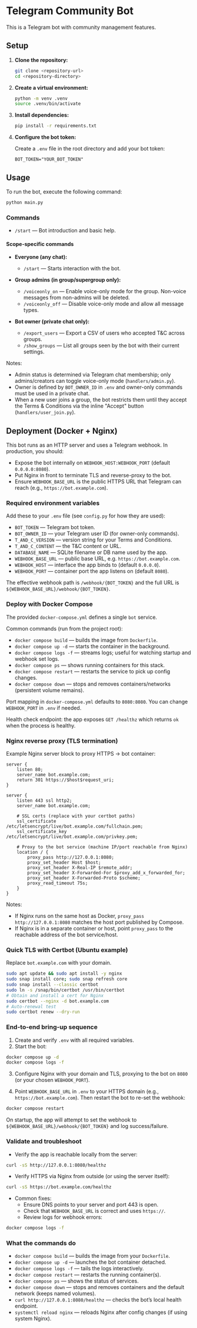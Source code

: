 # Telegram Community Bot

This is a Telegram bot with community management features.

## Setup

1.  **Clone the repository:**
    ```bash
    git clone <repository-url>
    cd <repository-directory>
    ```

2.  **Create a virtual environment:**
    ```bash
    python -m venv .venv
    source .venv/bin/activate
    ```

3.  **Install dependencies:**
    ```bash
    pip install -r requirements.txt
    ```

4.  **Configure the bot token:**

    Create a `.env` file in the root directory and add your bot token:
    ```
    BOT_TOKEN="YOUR_BOT_TOKEN"
    ```

## Usage

To run the bot, execute the following command:

```bash
python main.py
```

### Commands

-   `/start` — Bot introduction and basic help.

#### Scope-specific commands

- **Everyone (any chat):**
  - `/start` — Starts interaction with the bot.

- **Group admins (in group/supergroup only):**
  - `/voiceonly_on` — Enable voice-only mode for the group. Non-voice messages from non-admins will be deleted.
  - `/voiceonly_off` — Disable voice-only mode and allow all message types.

- **Bot owner (private chat only):**
  - `/export_users` — Export a CSV of users who accepted T&C across groups.
  - `/show_groups` — List all groups seen by the bot with their current settings.

Notes:

- Admin status is determined via Telegram chat membership; only admins/creators can toggle voice-only mode (`handlers/admin.py`).
- Owner is defined by `BOT_OWNER_ID` in `.env` and owner-only commands must be used in a private chat.
- When a new user joins a group, the bot restricts them until they accept the Terms & Conditions via the inline "Accept" button (`handlers/user_join.py`).

## Deployment (Docker + Nginx)

This bot runs as an HTTP server and uses a Telegram webhook. In production, you should:

- Expose the bot internally on `WEBHOOK_HOST:WEBHOOK_PORT` (default `0.0.0.0:8080`).
- Put Nginx in front to terminate TLS and reverse-proxy to the bot.
- Ensure `WEBHOOK_BASE_URL` is the public HTTPS URL that Telegram can reach (e.g., `https://bot.example.com`).

### Required environment variables

Add these to your `.env` file (see `config.py` for how they are used):

- `BOT_TOKEN` — Telegram bot token.
- `BOT_OWNER_ID` — your Telegram user ID (for owner-only commands).
- `T_AND_C_VERSION` — version string for your Terms and Conditions.
- `T_AND_C_CONTENT` — the T&C content or URL.
- `DATABASE_NAME` — SQLite filename or DB name used by the app.
- `WEBHOOK_BASE_URL` — public base URL, e.g. `https://bot.example.com`.
- `WEBHOOK_HOST` — interface the app binds to (default `0.0.0.0`).
- `WEBHOOK_PORT` — container port the app listens on (default `8080`).

The effective webhook path is `/webhook/{BOT_TOKEN}` and the full URL is `${WEBHOOK_BASE_URL}/webhook/{BOT_TOKEN}`.

### Deploy with Docker Compose

The provided `docker-compose.yml` defines a single `bot` service.

Common commands (run from the project root):

- `docker compose build` — builds the image from `Dockerfile`.
- `docker compose up -d` — starts the container in the background.
- `docker compose logs -f` — streams logs; useful for watching startup and webhook set logs.
- `docker compose ps` — shows running containers for this stack.
- `docker compose restart` — restarts the service to pick up config changes.
- `docker compose down` — stops and removes containers/networks (persistent volume remains).

Port mapping in `docker-compose.yml` defaults to `8080:8080`. You can change `WEBHOOK_PORT` in `.env` if needed.

Health check endpoint: the app exposes `GET /healthz` which returns `ok` when the process is healthy.

### Nginx reverse proxy (TLS termination)

Example Nginx server block to proxy HTTPS -> bot container:

```nginx
server {
    listen 80;
    server_name bot.example.com;
    return 301 https://$host$request_uri;
}

server {
    listen 443 ssl http2;
    server_name bot.example.com;

    # SSL certs (replace with your certbot paths)
    ssl_certificate     /etc/letsencrypt/live/bot.example.com/fullchain.pem;
    ssl_certificate_key /etc/letsencrypt/live/bot.example.com/privkey.pem;

    # Proxy to the bot service (machine IP/port reachable from Nginx)
    location / {
        proxy_pass http://127.0.0.1:8080;
        proxy_set_header Host $host;
        proxy_set_header X-Real-IP $remote_addr;
        proxy_set_header X-Forwarded-For $proxy_add_x_forwarded_for;
        proxy_set_header X-Forwarded-Proto $scheme;
        proxy_read_timeout 75s;
    }
}
```

Notes:

- If Nginx runs on the same host as Docker, `proxy_pass http://127.0.0.1:8080` matches the host port published by Compose.
- If Nginx is in a separate container or host, point `proxy_pass` to the reachable address of the bot service/host.

### Quick TLS with Certbot (Ubuntu example)

Replace `bot.example.com` with your domain.

```bash
sudo apt update && sudo apt install -y nginx
sudo snap install core; sudo snap refresh core
sudo snap install --classic certbot
sudo ln -s /snap/bin/certbot /usr/bin/certbot
# Obtain and install a cert for Nginx
sudo certbot --nginx -d bot.example.com
# Auto-renewal test
sudo certbot renew --dry-run
```

### End-to-end bring-up sequence

1) Create and verify `.env` with all required variables.
2) Start the bot:

```bash
docker compose up -d
docker compose logs -f
```

3) Configure Nginx with your domain and TLS, proxying to the bot on `8080` (or your chosen `WEBHOOK_PORT`).

4) Point `WEBHOOK_BASE_URL` in `.env` to your HTTPS domain (e.g., `https://bot.example.com`). Then restart the bot to re-set the webhook:

```bash
docker compose restart
```

On startup, the app will attempt to set the webhook to `${WEBHOOK_BASE_URL}/webhook/{BOT_TOKEN}` and log success/failure.

### Validate and troubleshoot

- Verify the app is reachable locally from the server:

```bash
curl -sS http://127.0.0.1:8080/healthz
```

- Verify HTTPS via Nginx from outside (or using the server itself):

```bash
curl -sS https://bot.example.com/healthz
```

- Common fixes:
  - Ensure DNS points to your server and port 443 is open.
  - Check that `WEBHOOK_BASE_URL` is correct and uses `https://`.
  - Review logs for webhook errors:

```bash
docker compose logs -f
```

### What the commands do

- `docker compose build` — builds the image from your `Dockerfile`.
- `docker compose up -d` — launches the bot container detached.
- `docker compose logs -f` — tails the logs interactively.
- `docker compose restart` — restarts the running container(s).
- `docker compose ps` — shows the status of services.
- `docker compose down` — stops and removes containers and the default network (keeps named volumes).
- `curl http://127.0.0.1:8080/healthz` — checks the bot’s local health endpoint.
- `systemctl reload nginx` — reloads Nginx after config changes (if using system Nginx).
